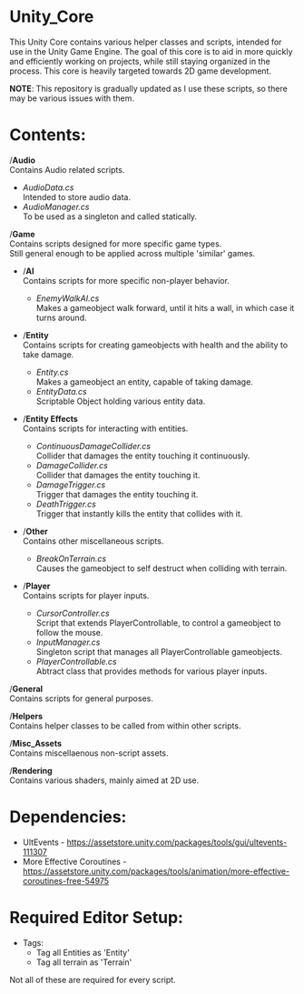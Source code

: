 # Unity_Core
This Unity Core contains various helper classes and scripts, intended for use in the Unity Game Engine.
The goal of this core is to aid in more quickly and efficiently working on projects, while still staying organized in the process.
This core is heavily targeted towards 2D game development.

**NOTE**: This repository is gradually updated as I use these scripts, so there may be various issues with them.

# Contents:
/**Audio**  
 Contains Audio related scripts.  
- *AudioData.cs*  
 Intended to store audio data.  
- *AudioManager.cs*  
 To be used as a singleton and called statically.  
  

/**Game**  
Contains scripts designed for more specific game types.  
Still general enough to be applied across multiple 'similar' games.  
- /**AI**  
Contains scripts for more specific non-player behavior.  
  - *EnemyWalkAI.cs*  
  Makes a gameobject walk forward, until it hits a wall, in which case it turns around.  

- /**Entity**  
Contains scripts for creating gameobjects with health and the ability to take damage.  
  - *Entity.cs*  
  Makes a gameobject an entity, capable of taking damage.  
  - *EntityData.cs*  
  Scriptable Object holding various entity data.  

- /**Entity Effects**  
Contains scripts for interacting with entities.  
  - *ContinuousDamageCollider.cs*  
  Collider that damages the entity touching it continuously.  
  - *DamageCollider.cs*  
  Collider that damages the entity touching it.  
  - *DamageTrigger.cs*  
  Trigger that damages the entity touching it.  
  - *DeathTrigger.cs*  
  Trigger that instantly kills the entity that collides with it.  

- /**Other**  
Contains other miscellaneous scripts.  
  - *BreakOnTerrain.cs*  
  Causes the gameobject to self destruct when colliding with terrain.

- /**Player**  
Contains scripts for player inputs.  
  - *CursorController.cs*  
  Script that extends PlayerControllable, to control a gameobject to follow the mouse.  
  - *InputManager.cs*  
  Singleton script that manages all PlayerControllable gameobjects.  
  - *PlayerControllable.cs*  
  Abtract class that provides methods for various player inputs.  

/**General**  
Contains scripts for general purposes.  


/**Helpers**  
Contains helper classes to be called from within other scripts.  


/**Misc_Assets**  
Contains miscellaenous non-script assets.  


/**Rendering**  
Contains various shaders, mainly aimed at 2D use.  

# Dependencies:
- UltEvents - https://assetstore.unity.com/packages/tools/gui/ultevents-111307
- More Effective Coroutines - https://assetstore.unity.com/packages/tools/animation/more-effective-coroutines-free-54975

# Required Editor Setup:
- Tags:  
  - Tag all Entities as 'Entity'  
  - Tag all terrain as 'Terrain'

Not all of these are required for every script.
